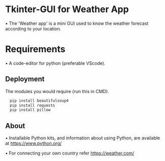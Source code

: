 # Tkinter-GUI for Weather App
• The 'Weather app' is a mini GUI used to know the weather forecast according to your location.

# Requirements
• A code-editor for python (preferable VScode).

## Deployment
The modules you would require (run this in CMD).

```bash
  pip install beautifulsoup4
  pip install requests
  pip install pillow
```

## About
• Installable Python kits, and information about using Python, are available at https://www.python.org/

• For connecting your own country refer https://weather.com/
